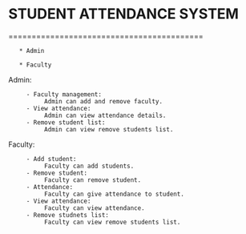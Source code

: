 # STUDENT ATTENDANCE SYSTEM
==========================================
  
       * Admin

       * Faculty
       
Admin:

         - Faculty management:
              Admin can add and remove faculty.
         - View attendance:
              Admin can view attendance details.
         - Remove student list:
              Admin can view remove students list.

Faculty:

         - Add student:
              Faculty can add students.
         - Remove student:
              Faculty can remove student.
         - Attendance:
              Faculty can give attendance to student.
         - View attendance:
              Faculty can view attendance.
         - Remove studnets list:
              Faculty can view remove students list.
